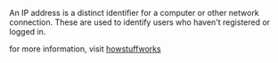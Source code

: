 An IP address is a distinct identifier for a computer or other network
connection. These are used to identify users who haven't registered or logged
in.

for more information, visit
[howstuffworks](http://computer.howstuffworks.com/question549.htm)
